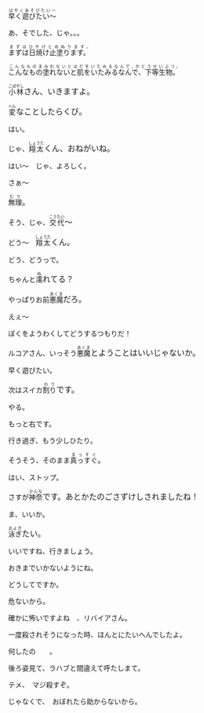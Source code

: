 <div class=WordSection1 style='layout-grid:20.0pt'>

<p class=MsoNormal><span lang=EN-US style='mso-fareast-language:ZH-CN'><ruby
style='ruby-align:distribute-space'><span lang=ZH-CN>早く遊びたい～</span><rp>(</rp><rt
style='font-size:6.0pt;layout-grid-mode:line'>はやくあそびたい～</rt><rp>)</rp></ruby><span
style='font-size:12.0pt'><o:p></o:p></span></span></p>

<p class=MsoNormal>あ、そでした、じゃ。。。</p>

<p class=MsoNormal><span lang=EN-US><ruby style='ruby-align:distribute-space'><span
lang=JA>まずは日焼け止塗ります。</span><rp>(</rp><rt style='font-size:6.0pt;layout-grid-mode:
line'>まずはひやけとめぬります｡</rt><rp>)</rp></ruby></span></p>

<p class=MsoNormal><span lang=EN-US><ruby style='ruby-align:distribute-space'><span
lang=JA>こんなもの塗れないと肌をいたみるなんで、下等生物。</span><rp>(</rp><rt style='font-size:6.0pt;
layout-grid-mode:line'>こんなものまみれないとはだをいたみるなんで､かとうせいぶつ｡</rt><rp>)</rp></ruby></span></p>

<p class=MsoNormal><span lang=EN-US><ruby style='ruby-align:distribute-space'><span
lang=JA>小林</span><rp>(</rp><rt style='font-size:6.0pt;layout-grid-mode:line'>こばやし</rt><rp>)</rp></ruby></span><span
style='font-size:12.0pt'>さん、いきますよ。</span></p>

<p class=MsoNormal><span lang=EN-US><ruby style='ruby-align:distribute-space'><span
lang=JA>変</span><rp>(</rp><rt style='font-size:6.0pt;layout-grid-mode:line'>へん</rt><rp>)</rp></ruby></span><span
style='font-size:12.0pt'>なことしたらくび。</span></p>

<p class=MsoNormal>はい。</p>

<p class=MsoNormal>じゃ、<span lang=EN-US><ruby style='ruby-align:distribute-space'><span
lang=JA>翔太</span><rp>(</rp><rt style='font-size:6.0pt;layout-grid-mode:line'>しょうた</rt><rp>)</rp></ruby></span><span
style='font-size:12.0pt'>くん、おねがいね。</span></p>

<p class=MsoNormal>はい～　じゃ、よろしく。</p>

<p class=MsoNormal>さぁ～</p>

<p class=MsoNormal><span lang=EN-US><ruby style='ruby-align:distribute-space'><span
lang=JA>無理</span><rp>(</rp><rt style='font-size:6.0pt;layout-grid-mode:line'>むり</rt><rp>)</rp></ruby></span><span
style='font-size:12.0pt'>。</span></p>

<p class=MsoNormal>そう、じゃ、<span lang=EN-US><ruby style='ruby-align:distribute-space'><span
lang=JA>交代</span><rp>(</rp><rt style='font-size:6.0pt;layout-grid-mode:line'>こうたい</rt><rp>)</rp></ruby></span><span
style='font-size:12.0pt'>～</span></p>

<p class=MsoNormal>どう～　<span lang=EN-US><ruby style='ruby-align:distribute-space'><span
lang=JA>翔太</span><rp>(</rp><rt style='font-size:6.0pt;layout-grid-mode:line'>しょうた</rt><rp>)</rp></ruby></span><span
style='font-size:12.0pt'>くん。</span></p>

<p class=MsoNormal>どう、どうっで。</p>

<p class=MsoNormal>ちゃんと<span lang=EN-US><ruby style='ruby-align:distribute-space'><span
lang=JA>濡</span><rp>(</rp><rt style='font-size:6.0pt;layout-grid-mode:line'>ぬ</rt><rp>)</rp></ruby></span><span
style='font-size:12.0pt'>れてる？</span></p>

<p class=MsoNormal>やっぱりお前<span lang=EN-US><ruby style='ruby-align:distribute-space'><span
lang=JA>悪魔</span><rp>(</rp><rt style='font-size:6.0pt;layout-grid-mode:line'>あくま</rt><rp>)</rp></ruby></span><span
style='font-size:12.0pt'>だろ。</span></p>

<p class=MsoNormal>えぇ～</p>

<p class=MsoNormal>ぼくをようわくしてどうするつもりだ！</p>

<p class=MsoNormal>ルコアさん、いっそう<span lang=EN-US><ruby style='ruby-align:distribute-space'><span
lang=JA>悪魔</span><rp>(</rp><rt style='font-size:6.0pt;layout-grid-mode:line'>あくま</rt><rp>)</rp></ruby></span><span
style='font-size:12.0pt'>とようことはいいじゃないか。</span></p>

<p class=MsoNormal>早く遊びたい。</p>

<p class=MsoNormal>次はスイカ<span lang=EN-US><ruby style='ruby-align:distribute-space'><span
lang=JA>割り</span><rp>(</rp><rt style='font-size:6.0pt;layout-grid-mode:line'>わり</rt><rp>)</rp></ruby></span><span
style='font-size:12.0pt'>です。</span></p>

<p class=MsoNormal>やる。</p>

<p class=MsoNormal>もっと右です。</p>

<p class=MsoNormal>行き過ぎ、もう少しひたり<span lang=ZH-CN style='mso-fareast-language:
ZH-CN'>。</span><span lang=EN-US style='mso-fareast-language:ZH-CN'><o:p></o:p></span></p>

<p class=MsoNormal>そうそう、そのまま<span lang=EN-US><ruby style='ruby-align:distribute-space'><span
lang=JA>真っすぐ</span><rp>(</rp><rt style='font-size:6.0pt;layout-grid-mode:line'>まっすぐ</rt><rp>)</rp></ruby></span><span
style='font-size:12.0pt'>。</span></p>

<p class=MsoNormal>はい、ストップ。</p>

<p class=MsoNormal>さすが<span lang=EN-US><ruby style='ruby-align:distribute-space'><span
lang=JA>神奈</span><rp>(</rp><rt style='font-size:6.0pt;layout-grid-mode:line'>かんな</rt><rp>)</rp></ruby></span><span
style='font-size:12.0pt'>です。あとかたのごさずけしされましたね！　</span><span lang=EN-US
style='font-size:12.0pt;mso-fareast-language:ZH-CN'><o:p></o:p></span></p>

<p class=MsoNormal>ま、いいか。</p>

<p class=MsoNormal><span lang=EN-US><ruby style='ruby-align:distribute-space'><span
lang=JA>泳ぎ</span><rp>(</rp><rt style='font-size:6.0pt;layout-grid-mode:line'>およぎ</rt><rp>)</rp></ruby></span><span
style='font-size:12.0pt'>たい。</span></p>

<p class=MsoNormal>いいですね、行きましょう。</p>

<p class=MsoNormal>おきまでいかないようにね。</p>

<p class=MsoNormal>どうしてですか。</p>

<p class=MsoNormal>危ないから。</p>

<p class=MsoNormal>確かに怖いですよね　、リバイアさん。</p>

<p class=MsoNormal>一度殺されそうになった時、ほんとにたいへんでしたよ。</p>

<p class=MsoNormal>何したの　　。</p>

<p class=MsoNormal>後ろ姿見て、ラハブと間違えて呼たしまて。</p>

<p class=MsoNormal>テメ、　マジ殺すぞ。</p>

<p class=MsoNormal>じゃなくで、　おぼれたら助からないから。</p>

</div>
